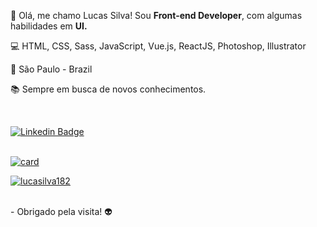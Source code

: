 👋 Olá, me chamo Lucas Silva! Sou **Front-end Developer**, com algumas habilidades em **UI.**
<br />

 
💻 HTML, CSS, Sass, JavaScript, Vue.js, ReactJS, Photoshop, Illustrator

🏡 São Paulo - Brazil

📚 Sempre em busca de novos conhecimentos.

<br />

[![Linkedin Badge](https://img.shields.io/badge/-LinkedIn-blue?style=flat-square&logo=Linkedin&logoColor=white&link=https://www.linkedin.com/in/lucassilva182/)](https://www.linkedin.com/in/lucassilva182/)
<br /><br />

[![card](https://github-readme-stats.vercel.app/api?username=lucasilva182&hide=prs,contribs&count_private=true&theme=dark&show_icons=true)](https://github.com/lucasilva182/)
<br />

[![lucasilva182](https://github-readme-stats.vercel.app/api/top-langs/?username=lucasilva182&hide=html&layout=compact&theme=dark)](https://github.com/lucasilva182/)

<br />
- Obrigado pela visita! 👽
